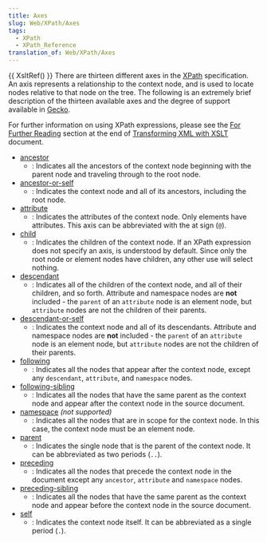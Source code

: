 ```yaml
---
title: Axes
slug: Web/XPath/Axes
tags:
  - XPath
  - XPath_Reference
translation_of: Web/XPath/Axes
---
```

{{ XsltRef() }} There are thirteen different axes in the [XPath](cn/XPath) specification. An axis represents a relationship to the context node, and is used to locate nodes relative to that node on the tree. The following is an extremely brief description of the thirteen available axes and the degree of support available in [Gecko](cn/Gecko).

For further information on using XPath expressions, please see the [For Further Reading](cn/Transforming_XML_with_XSLT/For_Further_Reading) section at the end of [Transforming XML with XSLT](cn/Transforming_XML_with_XSLT) document.

- [ancestor](cn/XPath/Axes/ancestor)
  - : Indicates all the ancestors of the context node beginning with the parent node and traveling through to the root node.
- [ancestor-or-self](cn/XPath/Axes/ancestor-or-self)
  - : Indicates the context node and all of its ancestors, including the root node.
- [attribute](cn/XPath/Axes/attribute)
  - : Indicates the attributes of the context node. Only elements have attributes. This axis can be abbreviated with the at sign (`@`).
- [child](cn/XPath/Axes/child)
  - : Indicates the children of the context node. If an XPath expression does not specify an axis, is understood by default. Since only the root node or element nodes have children, any other use will select nothing.
- [descendant](cn/XPath/Axes/descendant)
  - : Indicates all of the children of the context node, and all of their children, and so forth. Attribute and namespace nodes are **not** included - the `parent` of an `attribute` node is an element node, but `attribute` nodes are not the children of their parents.
- [descendant-or-self](cn/XPath/Axes/descendant-or-self)
  - : Indicates the context node and all of its descendants. Attribute and namespace nodes are **not** included - the `parent` of an `attribute` node is an element node, but `attribute` nodes are not the children of their parents.
- [following](cn/XPath/Axes/following)
  - : Indicates all the nodes that appear after the context node, except any `descendant`, `attribute`, and `namespace` nodes.
- [following-sibling](cn/XPath/Axes/following-sibling)
  - : Indicates all the nodes that have the same parent as the context node and appear after the context node in the source document.
- [namespace](cn/XPath/Axes/namespace)
  _(not supported)_
  - : Indicates all the nodes that are in scope for the context node. In this case, the context node must be an element node.
- [parent](cn/XPath/Axes/parent)
  - : Indicates the single node that is the parent of the context node. It can be abbreviated as two periods (`..`).
- [preceding](cn/XPath/Axes/preceding)
  - : Indicates all the nodes that precede the context node in the document except any `ancestor`, `attribute` and `namespace` nodes.
- [preceding-sibling](cn/XPath/Axes/preceding-sibling)
  - : Indicates all the nodes that have the same parent as the context node and appear before the context node in the source document.
- [self](cn/XPath/Axes/self)
  - : Indicates the context node itself. It can be abbreviated as a single period (`.`).
